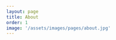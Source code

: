 ```yaml
---
layout: page
title: About
order: 1
image: '/assets/images/pages/about.jpg'
---
```


<style type="text/css">
    #resume table {
        margin-top: 20px;
    }
    #resume td {
        text-align: left;
        text-indent: 20px;
    }
    #resume .company {
        font-weight: bold;
    }
</style>

<div id="resume" style="padding: 80px 0 50px 0; display: none;">
    <p>경기도 수원<br/>jiwonov@gmail.com</p>
    <h2 style="border-bottom: 4px solid #333;padding-bottom: 5px;">민지원</h2>
    
    <br/>
    
    
    
    
    <h4>경력</h4>
    
    <span class="company">해커스어학연구소, 서울 서초구 - 웹개발 / 프로</span><br/>
    <small>2019년 07월 - 현재</small>
    <table>
        <tr>
            <td>회사명</td>
            <td>-</td>
        </tr>
        <tr>
            <td>내용</td>
            <td>-</td>
        </tr>
        <tr>
            <td>상세내용</td>
            <td>-</td>
        </tr>
        <tr>
            <td>기술스택</td>
            <td>-</td>
        </tr>
    </table>
    
    <span class="company">바론미디어, 서울 구로구 - 디자인개발 / 사원</span><br/>
    <small>2018년 07월 - 2019년 04월</small>
    <table>
        <tr>
            <td>회사명</td>
            <td>Baronmedia</td>
        </tr>
        <tr>
            <td>내용</td>
            <td>내부 그룹웨어 유지보수</td>
        </tr>
        <tr>
            <td>상세내용</td>
            <td>휴가계 및 영업 성과 등 전자결재 처리 시스템</td>
        </tr>
        <tr>
            <td>기술스택</td>
            <td>CentOS, Apache, MySQL, PHP</td>
        </tr>
    </table>
    <table>
        <tr>
            <td>회사명</td>
            <td>Zapple</td>
        </tr>
        <tr>
            <td>내용</td>
            <td>외주 웹사이트 개발</td>
        </tr>
        <tr>
            <td>상세내용</td>
            <td>이메일 문의 및 기업소개 등 기업사이트 (관리자 연동)</td>
        </tr>
        <tr>
            <td>기술스택</td>
            <td>CentOS, Apache, MySQL, PHP</td>
        </tr>
    </table>
    <table>
        <tr>
            <td>회사명</td>
            <td>Daewoong</td>
        </tr>
        <tr>
            <td>내용</td>
            <td>외주 웹사이트 개발</td>
        </tr>
        <tr>
            <td>상세내용</td>
            <td>내부 콘텐츠 소비를 위한 직원 전용 포털사이트</td>
        </tr>
        <tr>
            <td>기술스택</td>
            <td>CentOS, JBOSS, MariaDB, JSP, Spring Framework</td>
        </tr>
    </table>
    <table>
        <tr>
            <td>회사명</td>
            <td>Midea Group</td>
        </tr>
        <tr>
            <td>내용</td>
            <td>안드로이드 앱 개발</td>
        </tr>
        <tr>
            <td>상세내용</td>
            <td>NFC, 블루투스 연동을 활용한 스마트 MWO 프로토타입 앱 개발 (중국 출장)</td>
        </tr>
        <tr>
            <td>기술스택</td>
            <td>JAVA, Android API Level 22 (Lollipop) 호환</td>
        </tr>
    </table>
    
    <span class="company">샵캐스트, 경기 성남시 - 연구개발 / 연구원</span><br/>
    <small>2017년 10월 - 2018년 07월</small>
    <table>
        <tr>
            <td>회사명</td>
            <td>Shopcast (Itbob)</td>
        </tr>
        <tr>
            <td>내용</td>
            <td>CMS 개발</td>
        </tr>
        <tr>
            <td>상세내용</td>
            <td>레이블 회사의 음원 및 유통 과정을 관리하는 시스템</td>
        </tr>
        <tr>
            <td>기술스택</td>
            <td>PHP, MySQL, Semantic UI, Bootstrap</td>
        </tr>
    </table>
    <table>
        <tr>
            <td>회사명</td>
            <td>Shopcast (Itbob)</td>
        </tr>
        <tr>
            <td>내용</td>
            <td>내부 그룹웨어 유지보수</td>
        </tr>
        <tr>
            <td>상세내용</td>
            <td>영업 관리, 고객 관리, 업무 요청 등 백오피스 그룹웨어</td>
        </tr>
        <tr>
            <td>기술스택</td>
            <td>Oracle Database, PHP, Bootstrap</td>
        </tr>
    </table>

        
    
    <h4>학력</h4>
    
    <span class="education">한국방송통신대학교, 서울 종로구 - 컴퓨터과학 전공</span><br/>
    <small>2016.02 - 현재 재학중</small>

    <br/><br>
    
    <span class="education">수원공업고등학교, 경기 수원시 - 디지털게임과</span><br/>
    <small>2007년 02월 - 2010년 02월 졸업</small>
    
    <br/><br/>
    
    
    
    
    <h4>자격증</h4>
    
    <span class="certificate">한국산업인력공단, 정보처리산업기사</span><br/>
    <small>2015년 10월</small>
    
    <br/><br/>
    
    <span class="certificate">한국생산성본부(KPC), 정보기술자격(ITQ)OA마스터</span><br/>
    <small>2014년 07월</small>
    
    <br/><br/>
    
    <span class="certificate">한국산업인력공단, 정보기기운용기능사</span><br/>
    <small>2009년 07월</small>
    
    <br/><br/>
    
    <hr/><br/>
    
    <h4>자격증 위시리스트</h4>
    <span>한국산업인력공단</span>
    <ul>
        <li>웹디자인기능사</li>
        <li>컴퓨터그래픽스운용기능사</li>
        <li>정보처리기사</li>
        <li>정보관리기술사</li>
        <li>기술지도사(정보처리)</li>
    </ul>
    <span>대한상공회의소</span>
    <ul>
        <li>컴퓨터활용능력1급</li>
        <li>컴퓨터운용사</li>
    </ul>
    <span>한국인터넷진흥원</span>
    <ul>
        <li>정보보안기사</li>
        <li>정보보호전문가1급</li>
    </ul>
    <span>한국데이터산업진흥원</span>
    <ul>
        <li>SQLD</li>
    </ul>
    <span>한국정보통신진흥협회</span>
    <ul>
        <li>DIAT</li>
        <li>리눅스마스터1급</li>
        <li>인터넷정보관리사 전문가</li>
    </ul>
    <span>미국 ETS</span>
    <ul>
        <li>토익</li>
    </ul>
        
    <h4>전자책 추천</h4>
    
    <span>PHP</span>
    <ul>
        <li>바쁜 팀장님 대신 알려주는 신입 PHP 개발자 안내서, 업투데이트북스, 2018년 01월</li>
        <li>PHP 7 예비학교, 길벗, 2017년 12월</li>
        <li>성공적인 웹 프로그래밍 PHP와 MySQL, 정보문화사, 2017년 06월</li>
        <li>러닝 PHP, 한빛미디어 ,2017년 04월</li>
    </ul>
    <span>Node.js</span>
    <ul>
        <li>Node.js 교과서, 길벗, 2018년 08월</li>
        <li>초보자를 위한 Node.js 200제, 정보문화사, 2018년 04월</li>
        <li>바쁜 팀장님 대신 알려주는 신입 PHP 개발자 안내서, 업투데이트북스, 2018년 01월</li>
        <li>성공적인 웹 프로그래밍 PHP와 MySQL, 정보문화사, 2017년 06월</li>
    </ul>
    <span>자바스크립트</span>
    <ul>
        <li>러닝 자바스크립트, 한빛미디어, 2017년 07월</li>
        <li>모던 자바스크립트 입문, 길벗, 2018년 06월</li>
        <li>함수형 자바스크립트, 한빛미디어, 2018년 02월</li>
        <li>Do it! 자바스크립트 + 제이쿼리 입문, 이지스퍼블리싱, 2017년 10월</li>
        <li>자바스크립트 프로젝트북, 한빛미디어, 2017년 08월</li>
        <li>만약 헤밍웨이가 자바스크립트로 코딩한다면, 한빛미디어, 2017년 05월</li>
        <li>자바스크립트 패턴과 테스트, 길벗, 2017년 01월</li>
    </ul>
    <span>애플리케이션</span>
    <ul>
        <li>모던 웹을 위한 HTML5+CSS3 바이블, 한빛미디어, 2019년 06월</li>
        <li>Electron 애플리케이션 개발, 프리렉, 2018년 02월</li>
        <li>Do it! 안드로이드 앱 프로그래밍, 이지스퍼블리싱, 2018년 02월</li>
    </ul>
    <span>리눅스</span>
    <ul>
        <li>모던 리눅스 관리, 길벗, 2019년 11월</li>
        <li>CentOS 7 예비학교, 길벗, 2017년 11월</li>
        <li>이것이 리눅스다, 한빛미디어, 2016년 06월</li>
    </ul>
    <span>데이터베이스</span>
    <ul>
        <li>누구나 쉽게 SQL, 길벗, 2019년 07월</li>
        <li>SQL 코딩의 기술, 길벗, 2018년 01월</li>
        <li>데이터베이스 첫걸음, 한빛미디어, 2016년 10월</li>
    </ul>
    <span>정보통신기술</span>
    <ul>
        <li>알고리즘이 욕망하는 것들, 한빛미디어, 2019년 04월</li>
        <li>모두의 알고리즘 with 자바스크립트, 길벗, 2019년 01월</li>
        <li>알고리즘, 인생을 계산하다, 청림출판, 2018년 03월</li>
        <li>러닝 HTTP/2, 한빛미디어, 2018년 01월</li>
        <li>알고리즘 라이프, 생각정거장, 2018년 01월</li>
    </ul>
    <span>ETC</span>
    <ul>
        <li>심플 소프트웨어, 길벗, 2019년 11월</li>
    </ul>
    
    <h4>전자책 위시리스트</h4>
    
    <span>PHP</span>
    <ul>
        <li>이호진의 PHP 시리즈, 비제이퍼블릭, 2019년 03월</li>
    </ul>
    <span>자바스크립트</span>
    <ul>
        <li>리팩터링, 한빛미디어, 2020년 06월</li>
        <li>Do it! 타입스크립트 프로그래밍, 이지스퍼블리싱, 2020년 03월</li>
        <li>코어 자바스크립트, 위키북스, 2020년 02월</li>
        <li>자바스크립트 코딩의 기술, 길벗, 2020년 01월</li>
    </ul>
    <span>영어</span>
    <ul>
        <li>IT 개발자의 영어 필살기, 책만, 2020년 02월</li>
        <li>문장구조 덕분에 영어 공부가 쉬워졌습니다, 키출판사, 2019년 06월</li>
        <li>어원 덕분에 영어 공부가 쉬워졌습니다, 키출판사, 2019년 06월</li>
    </ul>
    <span>인프라</span>
    <ul>
        <li>개발자도 궁금한 IT 인프라, 제이펍, 2020년 01월</li>
        <li>Do it! 지옥에서 온 문서 관리자 깃&깃허브 입문, 이지스퍼블리싱, 2019년 12월</li>
    </ul>
    <span>정보통신기술</span>
    <ul>
        <li>알고리즘 도감, 제이펍, 2020년 06월</li>
    </ul>
    <span>ETC</span>
    <ul>
        <li>프로그래머, 수학의 시대, 로드북, 2020년 05월</li>
        <li>커리어 스킬, 길벗, 2019년 05월</li>
    </ul>
</div>

<script type="text/javascript">
    let url_string = window.location.href;
    let url = new URL(url_string);
    let who = url.searchParams.get("who");
    
    if (who === 'minjiwon') {
        document.getElementById('resume').style.display = 'block';
    }
</script>